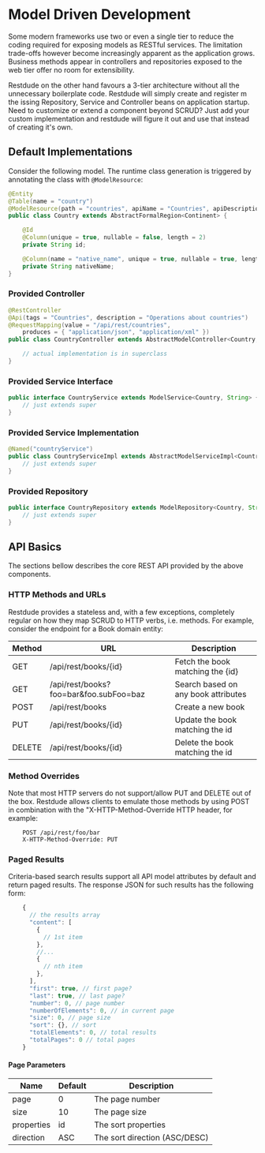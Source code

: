 # Model Driven Development

Some modern frameworks use two or even a single tier to reduce the coding required for exposing models as RESTful services.
The limitation trade-offs however become increasingly apparent as the application grows. Business methods appear in controllers
and repositories exposed to the web tier offer no room for extensibility.

Restdude on the other hand favours a 3-tier architecture without all the unnecessary boilerplate code. Restdude will simply create and register m
the issing Repository, Service and Controller beans on application startup. Need to customize or extend a component beyond SCRUD? Just add your custom
implementation and restdude will figure it out and use that instead of creating it's own.

## Default Implementations

Consider the following model. The runtime class generation is triggered by annotating the class with `@ModelResource`:


```java
@Entity
@Table(name = "country")
@ModelResource(path = "countries", apiName = "Countries", apiDescription = "Operations about countries")
public class Country extends AbstractFormalRegion<Continent> {

    @Id
    @Column(unique = true, nullable = false, length = 2)
    private String id;

    @Column(name = "native_name", unique = true, nullable = true, length = 50)
    private String nativeName;
}
```

### Provided Controller

```java
@RestController
@Api(tags = "Countries", description = "Operations about countries")
@RequestMapping(value = "/api/rest/countries",
	produces = { "application/json", "application/xml" })
public class CountryController extends AbstractModelController<Country, String, CountryService> {

    // actual implementation is in superclass
}
```

### Provided Service Interface

```java
public interface CountryService extends ModelService<Country, String> {
    // just extends super
}
```

### Provided Service Implementation

```java
@Named("countryService")
public class CountryServiceImpl extends AbstractModelServiceImpl<Country, String, CountryRepository> implements CountryService {
    // just extends super
}
```

### Provided Repository

```java
public interface CountryRepository extends ModelRepository<Country, String> {
    // just extends super
}
```


## API Basics

The sections bellow describes the core REST API provided by the above components.

### HTTP Methods and URLs

Restdude provides a stateless and, with a few exceptions, completely regular on how they map SCRUD to HTTP verbs, i.e. methods. For example, consider the endpoint for a Book domain entity:


Method     | URL   | Description
------------ | ------ | -------------------
GET  | /api/rest/books/{id} | Fetch the book matching the {id}
GET  | /api/rest/books?foo=bar&foo.subFoo=baz | Search based on any book attributes
POST  | /api/rest/books | Create a new book
PUT   | /api/rest/books/{id} | Update the book matching the id
DELETE | /api/rest/books/{id} | Delete the book matching the id

### Method Overrides

Note that most HTTP servers do not support/allow PUT and DELETE out of the box. Restdude allows clients to emulate those methods by using POST in combination with the "X-HTTP-Method-Override HTTP header, for example:

```
    POST /api/rest/foo/bar
    X-HTTP-Method-Override: PUT
```

### Paged Results

Criteria-based search results support all API model attributes by default and return paged results. The response JSON for such results has the following form:

```javascript
    {
      // the results array
      "content": [
        {
          // 1st item
        },
        //...
        {
          // nth item
        },
      ],
      "first": true, // first page?
      "last": true, // last page?
      "number": 0, // page number
      "numberOfElements": 0, // in current page
      "size": 0, // page size
      "sort": {}, // sort
      "totalElements": 0, // total results
      "totalPages": 0 // total pages
    }
```

#### Page Parameters


Name     | Default   | Description
------------ | ------ | -------------------
page         | 0      | The page number
size         | 10     | The page size
properties   | id     | The sort properties
direction    | ASC    | The sort direction (ASC/DESC)
